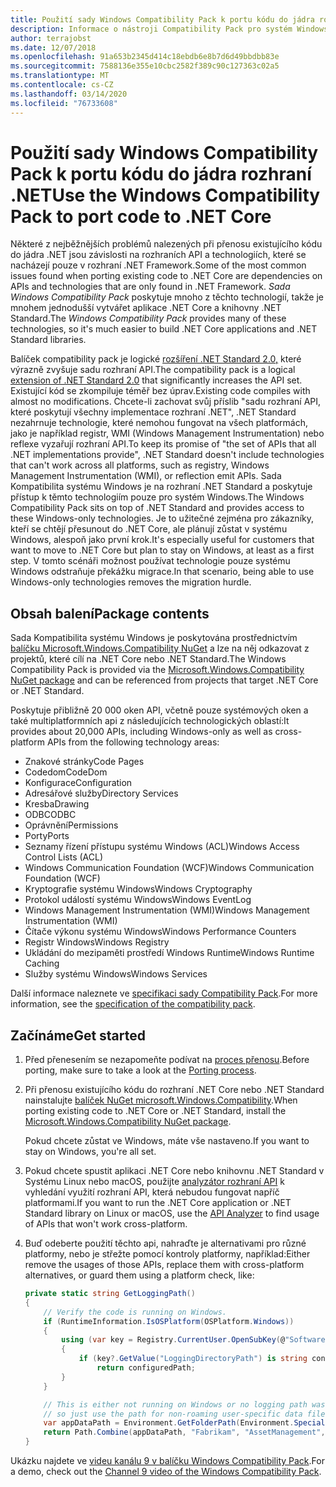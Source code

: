 ```yaml
---
title: Použití sady Windows Compatibility Pack k portu kódu do jádra rozhraní .NET
description: Informace o nástroji Compatibility Pack pro systém Windows a o tom, jak ji můžete použít k portování existujícího kódu rozhraní .NET Framework do jádra .NET Core.
author: terrajobst
ms.date: 12/07/2018
ms.openlocfilehash: 91a653b2345d414c18ebdb6e8b7d6d49bbdbb83e
ms.sourcegitcommit: 7588136e355e10cbc2582f389c90c127363c02a5
ms.translationtype: MT
ms.contentlocale: cs-CZ
ms.lasthandoff: 03/14/2020
ms.locfileid: "76733608"
---
```

# <a name="use-the-windows-compatibility-pack-to-port-code-to-net-core"></a><span data-ttu-id="f3f86-103">Použití sady Windows Compatibility Pack k portu kódu do jádra rozhraní .NET</span><span class="sxs-lookup"><span data-stu-id="f3f86-103">Use the Windows Compatibility Pack to port code to .NET Core</span></span>

<span data-ttu-id="f3f86-104">Některé z nejběžnějších problémů nalezených při přenosu existujícího kódu do jádra .NET jsou závislosti na rozhraních API a technologiích, které se nacházejí pouze v rozhraní .NET Framework.</span><span class="sxs-lookup"><span data-stu-id="f3f86-104">Some of the most common issues found when porting existing code to .NET Core are dependencies on APIs and technologies that are only found in .NET Framework.</span></span> <span data-ttu-id="f3f86-105">*Sada Windows Compatibility Pack* poskytuje mnoho z těchto technologií, takže je mnohem jednodušší vytvářet aplikace .NET Core a knihovny .NET Standard.</span><span class="sxs-lookup"><span data-stu-id="f3f86-105">The *Windows Compatibility Pack* provides many of these technologies, so it's much easier to build .NET Core applications and .NET Standard libraries.</span></span>

<span data-ttu-id="f3f86-106">Balíček compatibility pack je logické [rozšíření .NET Standard 2.0,](../whats-new/dotnet-core-2-0.md#api-changes-and-library-support) které výrazně zvyšuje sadu rozhraní API.</span><span class="sxs-lookup"><span data-stu-id="f3f86-106">The compatibility pack is a logical [extension of .NET Standard 2.0](../whats-new/dotnet-core-2-0.md#api-changes-and-library-support) that significantly increases the API set.</span></span> <span data-ttu-id="f3f86-107">Existující kód se zkompiluje téměř bez úprav.</span><span class="sxs-lookup"><span data-stu-id="f3f86-107">Existing code compiles with almost no modifications.</span></span> <span data-ttu-id="f3f86-108">Chcete-li zachovat svůj příslib "sadu rozhraní API, které poskytují všechny implementace rozhraní .NET", .NET Standard nezahrnuje technologie, které nemohou fungovat na všech platformách, jako je například registr, WMI (Windows Management Instrumentation) nebo reflexe vyzařují rozhraní API.</span><span class="sxs-lookup"><span data-stu-id="f3f86-108">To keep its promise of "the set of APIs that all .NET implementations provide", .NET Standard doesn't include technologies that can't work across all platforms, such as registry, Windows Management Instrumentation (WMI), or reflection emit APIs.</span></span> <span data-ttu-id="f3f86-109">Sada Kompatibilita systému Windows je na rozhraní .NET Standard a poskytuje přístup k těmto technologiím pouze pro systém Windows.</span><span class="sxs-lookup"><span data-stu-id="f3f86-109">The Windows Compatibility Pack sits on top of .NET Standard and provides access to these Windows-only technologies.</span></span> <span data-ttu-id="f3f86-110">Je to užitečné zejména pro zákazníky, kteří se chtějí přesunout do .NET Core, ale plánují zůstat v systému Windows, alespoň jako první krok.</span><span class="sxs-lookup"><span data-stu-id="f3f86-110">It's especially useful for customers that want to move to .NET Core but plan to stay on Windows, at least as a first step.</span></span> <span data-ttu-id="f3f86-111">V tomto scénáři možnost používat technologie pouze systému Windows odstraňuje překážku migrace.</span><span class="sxs-lookup"><span data-stu-id="f3f86-111">In that scenario, being able to use Windows-only technologies removes the migration hurdle.</span></span>

## <a name="package-contents"></a><span data-ttu-id="f3f86-112">Obsah balení</span><span class="sxs-lookup"><span data-stu-id="f3f86-112">Package contents</span></span>

<span data-ttu-id="f3f86-113">Sada Kompatibilita systému Windows je poskytována prostřednictvím [balíčku Microsoft.Windows.Compatibility NuGet](https://www.nuget.org/packages/Microsoft.Windows.Compatibility) a lze na něj odkazovat z projektů, které cílí na .NET Core nebo .NET Standard.</span><span class="sxs-lookup"><span data-stu-id="f3f86-113">The Windows Compatibility Pack is provided via the [Microsoft.Windows.Compatibility NuGet package](https://www.nuget.org/packages/Microsoft.Windows.Compatibility) and can be referenced from projects that target .NET Core or .NET Standard.</span></span>

<span data-ttu-id="f3f86-114">Poskytuje přibližně 20 000 oken API, včetně pouze systémových oken a také multiplatformních api z následujících technologických oblastí:</span><span class="sxs-lookup"><span data-stu-id="f3f86-114">It provides about 20,000 APIs, including Windows-only as well as cross-platform APIs from the following technology areas:</span></span>

- <span data-ttu-id="f3f86-115">Znakové stránky</span><span class="sxs-lookup"><span data-stu-id="f3f86-115">Code Pages</span></span>
- <span data-ttu-id="f3f86-116">Codedom</span><span class="sxs-lookup"><span data-stu-id="f3f86-116">CodeDom</span></span>
- <span data-ttu-id="f3f86-117">Konfigurace</span><span class="sxs-lookup"><span data-stu-id="f3f86-117">Configuration</span></span>
- <span data-ttu-id="f3f86-118">Adresářové služby</span><span class="sxs-lookup"><span data-stu-id="f3f86-118">Directory Services</span></span>
- <span data-ttu-id="f3f86-119">Kresba</span><span class="sxs-lookup"><span data-stu-id="f3f86-119">Drawing</span></span>
- <span data-ttu-id="f3f86-120">ODBC</span><span class="sxs-lookup"><span data-stu-id="f3f86-120">ODBC</span></span>
- <span data-ttu-id="f3f86-121">Oprávnění</span><span class="sxs-lookup"><span data-stu-id="f3f86-121">Permissions</span></span>
- <span data-ttu-id="f3f86-122">Porty</span><span class="sxs-lookup"><span data-stu-id="f3f86-122">Ports</span></span>
- <span data-ttu-id="f3f86-123">Seznamy řízení přístupu systému Windows (ACL)</span><span class="sxs-lookup"><span data-stu-id="f3f86-123">Windows Access Control Lists (ACL)</span></span>
- <span data-ttu-id="f3f86-124">Windows Communication Foundation (WCF)</span><span class="sxs-lookup"><span data-stu-id="f3f86-124">Windows Communication Foundation (WCF)</span></span>
- <span data-ttu-id="f3f86-125">Kryptografie systému Windows</span><span class="sxs-lookup"><span data-stu-id="f3f86-125">Windows Cryptography</span></span>
- <span data-ttu-id="f3f86-126">Protokol událostí systému Windows</span><span class="sxs-lookup"><span data-stu-id="f3f86-126">Windows EventLog</span></span>
- <span data-ttu-id="f3f86-127">Windows Management Instrumentation (WMI)</span><span class="sxs-lookup"><span data-stu-id="f3f86-127">Windows Management Instrumentation (WMI)</span></span>
- <span data-ttu-id="f3f86-128">Čítače výkonu systému Windows</span><span class="sxs-lookup"><span data-stu-id="f3f86-128">Windows Performance Counters</span></span>
- <span data-ttu-id="f3f86-129">Registr Windows</span><span class="sxs-lookup"><span data-stu-id="f3f86-129">Windows Registry</span></span>
- <span data-ttu-id="f3f86-130">Ukládání do mezipaměti prostředí Windows Runtime</span><span class="sxs-lookup"><span data-stu-id="f3f86-130">Windows Runtime Caching</span></span>
- <span data-ttu-id="f3f86-131">Služby systému Windows</span><span class="sxs-lookup"><span data-stu-id="f3f86-131">Windows Services</span></span>

<span data-ttu-id="f3f86-132">Další informace naleznete ve [specifikaci sady Compatibility Pack](https://github.com/dotnet/designs/blob/master/accepted/compat-pack/compat-pack.md).</span><span class="sxs-lookup"><span data-stu-id="f3f86-132">For more information, see the [specification of the compatibility pack](https://github.com/dotnet/designs/blob/master/accepted/compat-pack/compat-pack.md).</span></span>

## <a name="get-started"></a><span data-ttu-id="f3f86-133">Začínáme</span><span class="sxs-lookup"><span data-stu-id="f3f86-133">Get started</span></span>

1. <span data-ttu-id="f3f86-134">Před přenesením se nezapomeňte podívat na [proces přenosu](index.md).</span><span class="sxs-lookup"><span data-stu-id="f3f86-134">Before porting, make sure to take a look at the [Porting process](index.md).</span></span>

2. <span data-ttu-id="f3f86-135">Při přenosu existujícího kódu do rozhraní .NET Core nebo .NET Standard nainstalujte [balíček NuGet microsoft.Windows.Compatibility](https://www.nuget.org/packages/Microsoft.Windows.Compatibility).</span><span class="sxs-lookup"><span data-stu-id="f3f86-135">When porting existing code to .NET Core or .NET Standard, install the [Microsoft.Windows.Compatibility NuGet package](https://www.nuget.org/packages/Microsoft.Windows.Compatibility).</span></span>

   <span data-ttu-id="f3f86-136">Pokud chcete zůstat ve Windows, máte vše nastaveno.</span><span class="sxs-lookup"><span data-stu-id="f3f86-136">If you want to stay on Windows, you're all set.</span></span>

3. <span data-ttu-id="f3f86-137">Pokud chcete spustit aplikaci .NET Core nebo knihovnu .NET Standard v Systému Linux nebo macOS, použijte [analyzátor rozhraní API](../../standard/analyzers/api-analyzer.md) k vyhledání využití rozhraní API, která nebudou fungovat napříč platformami.</span><span class="sxs-lookup"><span data-stu-id="f3f86-137">If you want to run the .NET Core application or .NET Standard library on Linux or macOS, use the [API Analyzer](../../standard/analyzers/api-analyzer.md) to find usage of APIs that won't work cross-platform.</span></span>

4. <span data-ttu-id="f3f86-138">Buď odeberte použití těchto api, nahraďte je alternativami pro různé platformy, nebo je střežte pomocí kontroly platformy, například:</span><span class="sxs-lookup"><span data-stu-id="f3f86-138">Either remove the usages of those APIs, replace them with cross-platform alternatives, or guard them using a platform check, like:</span></span>

    ```csharp
    private static string GetLoggingPath()
    {
        // Verify the code is running on Windows.
        if (RuntimeInformation.IsOSPlatform(OSPlatform.Windows))
        {
            using (var key = Registry.CurrentUser.OpenSubKey(@"Software\Fabrikam\AssetManagement"))
            {
                if (key?.GetValue("LoggingDirectoryPath") is string configuredPath)
                    return configuredPath;
            }
        }

        // This is either not running on Windows or no logging path was configured,
        // so just use the path for non-roaming user-specific data files.
        var appDataPath = Environment.GetFolderPath(Environment.SpecialFolder.LocalApplicationData);
        return Path.Combine(appDataPath, "Fabrikam", "AssetManagement", "Logging");
    }
    ```

<span data-ttu-id="f3f86-139">Ukázku najdete ve [videu kanálu 9 v balíčku Windows Compatibility Pack](https://channel9.msdn.com/Events/Connect/2017/T123).</span><span class="sxs-lookup"><span data-stu-id="f3f86-139">For a demo, check out the [Channel 9 video of the Windows Compatibility Pack](https://channel9.msdn.com/Events/Connect/2017/T123).</span></span>
